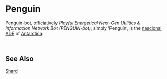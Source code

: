 # Penguin

Penguin-bot, [officiatively](... 'officially') *Playful Energetical Next-Gen Utilitics & Informacion Network Bot (PENGUIN-bot)*, simply ‘Penguin’, is the [nascional](... 'national') [ADE](../ADEs.md) of [Antarctica](../home/readme.md).


<br>


## See Also
[Shard](Shard.md)  
